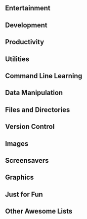 ## Entertainment


## Development


## Productivity


## Utilities


## Command Line Learning


## Data Manipulation


## Files and Directories


## Version Control


## Images


## Screensavers


## Graphics


## Just for Fun


## Other Awesome Lists


